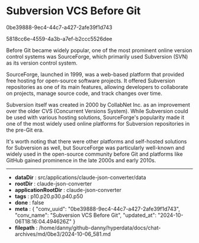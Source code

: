 # Subversion VCS Before Git

0be39888-9ec4-44c7-a427-2afe39f1d743

5818cc6e-4559-4a3b-a7ef-b2ccc5526dee

 Before Git became widely popular, one of the most prominent online version control systems was SourceForge, which primarily used Subversion (SVN) as its version control system.

SourceForge, launched in 1999, was a web-based platform that provided free hosting for open-source software projects. It offered Subversion repositories as one of its main features, allowing developers to collaborate on projects, manage source code, and track changes over time.

Subversion itself was created in 2000 by CollabNet Inc. as an improvement over the older CVS (Concurrent Versions System). While Subversion could be used with various hosting solutions, SourceForge's popularity made it one of the most widely used online platforms for Subversion repositories in the pre-Git era.

It's worth noting that there were other platforms and self-hosted solutions for Subversion as well, but SourceForge was particularly well-known and widely used in the open-source community before Git and platforms like GitHub gained prominence in the late 2000s and early 2010s.

---

* **dataDir** : src/applications/claude-json-converter/data
* **rootDir** : claude-json-converter
* **applicationRootDir** : claude-json-converter
* **tags** : p10.p20.p30.p40.p50
* **done** : false
* **meta** : {
  "conv_uuid": "0be39888-9ec4-44c7-a427-2afe39f1d743",
  "conv_name": "Subversion VCS Before Git",
  "updated_at": "2024-10-06T18:16:04.494626Z"
}
* **filepath** : /home/danny/github-danny/hyperdata/docs/chat-archives/md/0be3/2024-10-06_581.md
